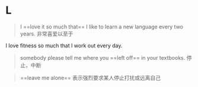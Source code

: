 # L

> I ==love it so much that== I like to learn a new language every two years. 非常喜爱以至于

I love fitness so much that I work out every day.

> somebody please tell me where you ==left off== in your textbooks. 停止，中断

> ==leave me alone== 表示强烈要求某人停止打扰或远离自己